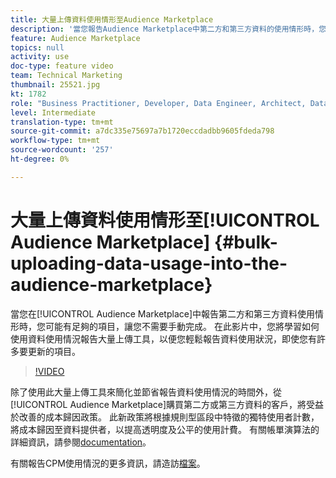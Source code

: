 ```yaml
---
title: 大量上傳資料使用情形至Audience Marketplace
description: '當您報告Audience Marketplace中第二方和第三方資料的使用情形時，您可能有足夠的項目，讓您不需要手動完成。 在此影片中，您將學習如何使用資料使用情況報告大量上傳工具，以便您輕鬆報告資料使用狀況，即使您有許多要更新的項目。 '
feature: Audience Marketplace
topics: null
activity: use
doc-type: feature video
team: Technical Marketing
thumbnail: 25521.jpg
kt: 1782
role: "Business Practitioner, Developer, Data Engineer, Architect, Data Architect, Administrator, Leader"
level: Intermediate
translation-type: tm+mt
source-git-commit: a7dc335e75697a7b1720eccdadbb9605fdeda798
workflow-type: tm+mt
source-wordcount: '257'
ht-degree: 0%

---
```



# 大量上傳資料使用情形至[!UICONTROL Audience Marketplace] {#bulk-uploading-data-usage-into-the-audience-marketplace}

當您在[!UICONTROL Audience Marketplace]中報告第二方和第三方資料使用情形時，您可能有足夠的項目，讓您不需要手動完成。 在此影片中，您將學習如何使用資料使用情況報告大量上傳工具，以便您輕鬆報告資料使用狀況，即使您有許多要更新的項目。

>[!VIDEO](https://video.tv.adobe.com/v/25521/?quality=12)

除了使用此大量上傳工具來簡化並節省報告資料使用情況的時間外，從[!UICONTROL Audience Marketplace]購買第二方或第三方資料的客戶，將受益於改善的成本歸因政策。 此新政策將根據規則型區段中特徵的獨特使用者計數，將成本歸因至資料提供者，以提高透明度及公平的使用計費。
有關帳單演算法的詳細資訊，請參閱[documentation](https://experiencecloud.adobe.com/resources/help/en_US/aam/marketplace_cpm_billing.html)。

有關報告CPM使用情況的更多資訊，請造訪[檔案](https://experiencecloud.adobe.com/resources/help/en_US/aam/t_marketplace_report_cpm_usage.html)。